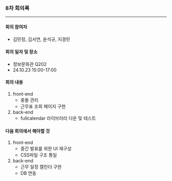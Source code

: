 ### 8차 회의록
---
#### 회의 참여자
- 김민정, 김서연, 윤석규, 지경민

#### 회의 일자 및 장소
- 정보문화관 Q202
- 24.10.23 15:00-17:00

#### 회의 내용
1) front-end
    - 충돌 관리
    - 근무표 조회 페이지 구현
2) back-end
    - fullcalendar 라이브러리 다운 및 테스트

#### 다음 회의에서 해야할 것
1) front-end
    - 중간 발표를 위한 UI 재구성
    - CSS파일 구조 통일
2) back-end
    - 근무 일정 캘린더 구현
    - DB 연동